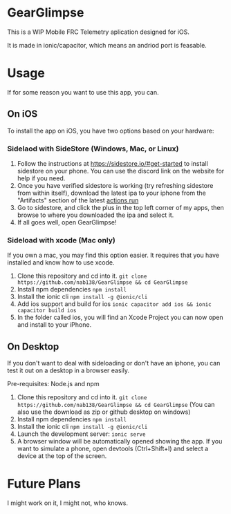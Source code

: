# GearGlimpse

This is a WIP Mobile FRC Telemetry aplication designed for iOS.

It is made in ionic/capacitor, which means an andriod port is feasable.

# Usage
If for some reason you want to use this app, you can.
## On iOS
To install the app on iOS, you have two options based on your hardware:
### Sidelaod with SideStore (Windows, Mac, or Linux)
1. Follow the instructions at https://sidestore.io/#get-started to install sidestore on your phone. You can use the discord link on the website for help if you need.
2. Once you have verified sidestore is working (try refreshing sidestore from within itself), download the latest ipa to your iphone from the "Artifacts" section of the latest [actions run](https://github.com/nab138/GearGlimpse/actions/workflows/build.yml)
3. Go to sidestore, and click the plus in the top left corner of my apps, then browse to where you downloaded the ipa and select it.
4. If all goes well, open GearGlimpse!
### Sideload with xcode (Mac only)
If you own a mac, you may find this option easier. It requires that you have installed and know how to use xcode.
1. Clone this repository and cd into it. `git clone https://github.com/nab138/GearGlimpse && cd GearGlimpse`
2. Install npm dependencies `npm install`
3. Install the ionic cli `npm install -g @ionic/cli`
4. Add ios support and build for ios `ionic capacitor add ios && ionic capacitor build ios`
5. In the folder called ios, you will find an Xcode Project you can now open and install to your iPhone.

## On Desktop
If you don't want to deal with sideloading or don't have an iphone, you can test it out on a desktop in a browser easily.

Pre-requisites: Node.js and npm
1. Clone this repository and cd into it. `git clone https://github.com/nab138/GearGlimpse && cd GearGlimpse`  (You can also use the download as zip or github desktop on windows)
2. Install npm dependencies `npm install`
3. Install the ionic cli `npm install -g @ionic/cli`
4. Launch the development server: `ionic serve`
5. A browser window will be automatically opened showing the app. If you want to simulate a phone, open devtools (Ctrl+Shift+I) and select a device at the top of the screen.
# Future Plans

I might work on it, I might not, who knows.
